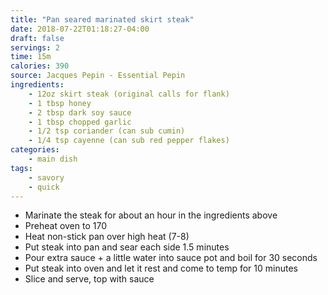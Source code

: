 ```yaml
---
title: "Pan seared marinated skirt steak"
date: 2018-07-22T01:18:27-04:00
draft: false
servings: 2
time: 15m
calories: 390
source: Jacques Pepin - Essential Pepin
ingredients:
    - 12oz skirt steak (original calls for flank)
    - 1 tbsp honey
    - 2 tbsp dark soy sauce
    - 1 tbsp chopped garlic
    - 1/2 tsp coriander (can sub cumin)
    - 1/4 tsp cayenne (can sub red pepper flakes)
categories:
    - main dish
tags:
    - savory
    - quick
---
```


* Marinate the steak for about an hour in the ingredients above
* Preheat oven to 170
* Heat non-stick pan over high heat (7-8)
* Put steak into pan and sear each side 1.5 minutes
* Pour extra sauce + a little water into sauce pot and boil for 30 seconds
* Put steak into oven and let it rest and come to temp for 10 minutes
* Slice and serve, top with sauce
